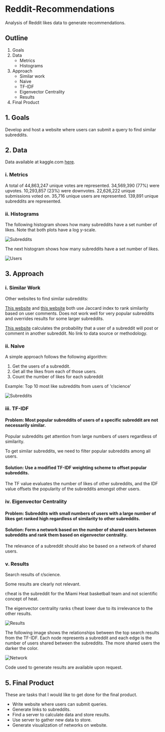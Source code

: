 # Reddit-Recommendations
Analysis of Reddit likes data to generate recommendations.

## Outline

1. Goals
2. Data
    - Metrics
    - Histograms
3. Approach
    - Similar work
    - Naive
    - TF-IDF
    - Eigenvector Centrality
    - Results
4. Final Product

## 1. Goals

Develop and host a website where users can submit a query to find similar subreddits.

## 2. Data

Data available at kaggle.com [here](https://www.kaggle.com/josephleake/huge-collection-of-reddit-votes/).

### i. Metrics
A total of 44,863,247 unique votes are represented.
34,569,390 (77%) were upvotes.
10,293,857 (23%) were downvotes.
22,626,222 unique submissions voted on.
35,716 unique users are represented.
139,891 unique subreddits are represented.

### ii. Histograms

The following histogram shows how many subreddits have a set number of likes. Note that both plots have a log y-scale.

![Subreddits](histogram2.png)

The next histogram shows how many subreddits have a set number of likes.

![Users](histogram1.png)

## 3. Approach

### i. Similar Work

Other websites to find similar subreddits:

[This website](https://anvaka.github.io/redsim/) and [this website](https://anvaka.github.io/sayit/?query=) both use Jaccard index to rank similarity based on user comments. Does not work well for very popular subreddits and overrides results for some larger subreddits.


[This website](https://subredditstats.com/subreddit-user-overlaps/) calculates the probability that a user of a subreddit will post or comment in another subreddit. No link to data source or methodology.

### ii. Naive

A simple approach follows the following algorithm:
1. Get the users of a subreddit.
2. Get all the likes from each of those users.
3. Count the number of likes for each subreddit

Example: Top 10 most like subreddits from users of 'r/science'

![Subreddits](results1.png)

### iii. TF-IDF

#### Problem: Most popular subreddits of users of a specific subreddit are not necessarily similar.

Popular subreddits get attention from large numbers of users regardless of similarity.

To get similar subreddits, we need to filter popular subreddits among all users.


#### Solution: Use a modified TF-IDF weighting scheme to offset popular subreddits.
The TF value evaluates the number of likes of other subreddits, and the IDF value offsets the popularity of the subreddits amongst other users.

### iv. Eigenvector Centrality

#### Problem: Subreddits with small numbers of users with a large number of likes get ranked high regardless of similarity to other subreddits.

#### Solution: Form a network based on the number of shared users between subreddits and rank them based on eigenvector centrality.
The relevance of a subreddit should also be based on a network of shared users.

### v. Results

Search results of r/science.

Some results are clearly not relevant.

r/heat is the subreddit for the Miami Heat basketball team and not scientific concept of heat.

The eigenvector centrality ranks r/heat lower due to its irrelevance to the other results.

![Results](results.png)

The following image shows the relationships between the top search results from the TF-IDF. Each node represents a subreddit and each edge is the number of users shared between the subreddits. The more shared users the darker the color.

![Network](network.png)

Code used to generate results are available upon request.

## 5. Final Product

These are tasks that I would like to get done for the final product.
- Write website where users can submit queries.
- Generate links to subreddits.
- Find a server to calculate data and store results.
- Use server to gather new data to store.
- Generate visualization of networks on website.
